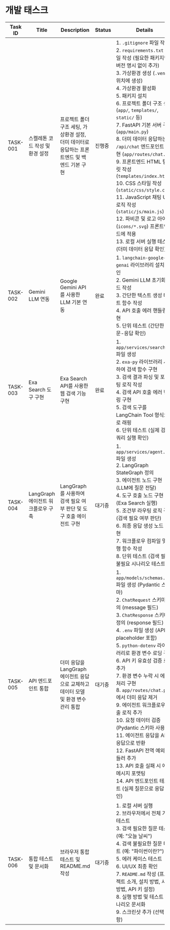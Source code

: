 # 개발 태스크

| Task ID | Title | Description | Status | Details | Assign To |
|---------|-------|-------------|--------|---------|-----------|
| TASK-001 | 스켈레톤 코드 작성 및 환경 설정 | 프로젝트 폴더 구조 세팅, 가상환경 설정, 더미 데이터로 응답하는 프론트엔드 및 백엔드 기본 구현 | 진행중 | 1. `.gitignore` 파일 작성<br>2. `requirements.txt` 파일 작성 (필요한 패키지만 버전 명시 없이 추가)<br>3. 가상환경 생성 (`.venv` 위치에 생성)<br>4. 가상환경 활성화<br>5. 패키지 설치<br>6. 프로젝트 폴더 구조 생성 (`app/`, `templates/`, `static/` 등)<br>7. FastAPI 기본 서버 구현 (`app/main.py`)<br>8. 더미 데이터 응답하는 `/api/chat` 엔드포인트 구현 (`app/routes/chat.py`)<br>9. 프론트엔드 HTML 템플릿 작성 (`templates/index.html`)<br>10. CSS 스타일 작성 (`static/css/style.css`)<br>11. JavaScript 채팅 UI 로직 작성 (`static/js/main.js`)<br>12. 파비콘 및 로고 아이콘 (`icons/*.svg`) 프론트엔드에 적용<br>13. 로컬 서버 실행 테스트 (더미 데이터 응답 확인) | Backend & Frontend |
| TASK-002 | Gemini LLM 연동 | Google Gemini API를 사용한 LLM 기본 연동 | 완료 | 1. `langchain-google-genai` 라이브러리 설치 확인<br>2. Gemini LLM 초기화 코드 작성<br>3. 간단한 텍스트 생성 테스트 함수 작성<br>4. API 호출 에러 핸들링 구현<br>5. 단위 테스트 (간단한 질문-응답 확인) | Backend |
| TASK-003 | Exa Search 도구 구현 | Exa Search API를 사용한 웹 검색 기능 구현 | 완료 | 1. `app/services/search.py` 파일 생성<br>2. `exa-py` 라이브러리 사용하여 검색 함수 구현<br>3. 검색 결과 파싱 및 포맷팅 로직 작성<br>4. 검색 API 호출 에러 핸들링 구현<br>5. 검색 도구를 LangChain Tool 형식으로 래핑<br>6. 단위 테스트 (실제 검색 쿼리 실행 확인) | Backend |
| TASK-004 | LangGraph 에이전트 워크플로우 구축 | LangGraph를 사용하여 검색 필요 여부 판단 및 도구 호출 에이전트 구현 | 대기중 | 1. `app/services/agent.py` 파일 생성<br>2. LangGraph StateGraph 정의<br>3. 에이전트 노드 구현 (LLM에 질문 전달)<br>4. 도구 호출 노드 구현 (Exa Search 실행)<br>5. 조건부 라우팅 로직 구현 (검색 필요 여부 판단)<br>6. 최종 응답 생성 노드 구현<br>7. 워크플로우 컴파일 및 실행 함수 작성<br>8. 단위 테스트 (검색 필요/불필요 시나리오 테스트) | Backend |
| TASK-005 | API 엔드포인트 통합 | 더미 응답을 LangGraph 에이전트 응답으로 교체하고 데이터 모델 및 환경 변수 관리 통합 | 대기중 | 1. `app/models/schemas.py` 파일 생성 (Pydantic 스키마)<br>2. `ChatRequest` 스키마 정의 (message 필드)<br>3. `ChatResponse` 스키마 정의 (response 필드)<br>4. `.env` 파일 생성 (API 키 placeholder 포함)<br>5. `python-dotenv` 라이브러리로 환경 변수 로딩 구현<br>6. API 키 유효성 검증 로직 추가<br>7. 환경 변수 누락 시 에러 처리 구현<br>8. `app/routes/chat.py`에서 더미 응답 제거<br>9. 에이전트 워크플로우 호출 로직 추가<br>10. 요청 데이터 검증 (Pydantic 스키마 사용)<br>11. 에이전트 응답을 API 응답으로 반환<br>12. FastAPI 전역 예외 핸들러 추가<br>13. API 호출 실패 시 에러 메시지 포맷팅<br>14. API 엔드포인트 테스트 (실제 질문으로 응답 확인) | Backend |
| TASK-006 | 통합 테스트 및 문서화 | 브라우저 통합 테스트 및 README.md 작성 | 대기중 | 1. 로컬 서버 실행<br>2. 브라우저에서 전체 기능 테스트<br>3. 검색 필요한 질문 테스트 (예: "오늘 날씨")<br>4. 검색 불필요한 질문 테스트 (예: "파이썬이란?")<br>5. 에러 케이스 테스트<br>6. UI/UX 최종 확인<br>7. `README.md` 작성 (프로젝트 소개, 설치 방법, 사용 방법, API 키 설정)<br>8. 실행 방법 및 테스트 시나리오 문서화<br>9. 스크린샷 추가 (선택 사항) | Backend & Frontend |

